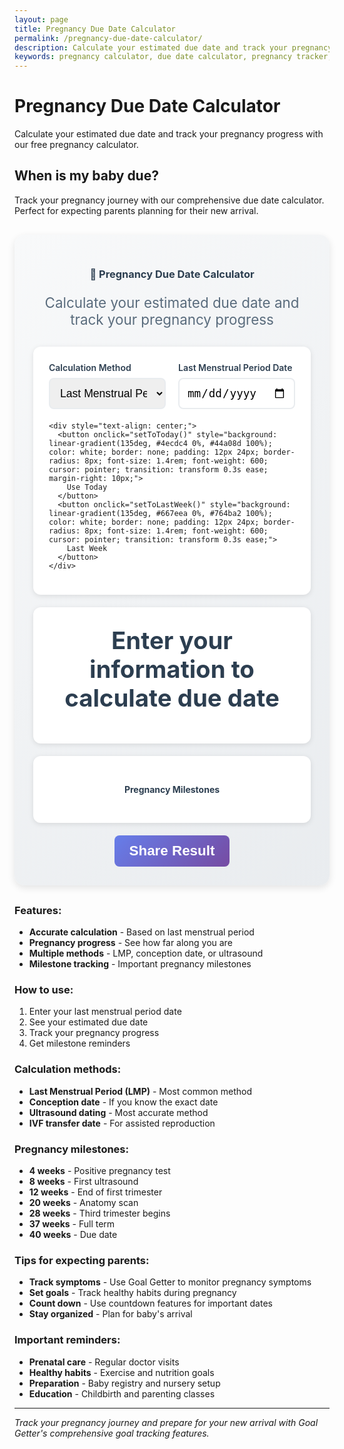 ```yaml
---
layout: page
title: Pregnancy Due Date Calculator
permalink: /pregnancy-due-date-calculator/
description: Calculate your estimated due date and track your pregnancy progress with our free pregnancy calculator.
keywords: pregnancy calculator, due date calculator, pregnancy tracker, baby due date, pregnancy progress, expecting parents
---
```


<script type="application/ld+json">
{
  "@context": "https://schema.org",
  "@type": "WebApplication",
  "name": "Pregnancy Due Date Calculator",
  "description": "Calculate your estimated due date and track pregnancy progress",
  "url": "https://goalgetter.app/tools/pregnancy-due-date-calculator/",
  "applicationCategory": "HealthApplication",
  "operatingSystem": "Web Browser",
  "offers": {
    "@type": "Offer",
    "price": "0",
    "priceCurrency": "USD"
  },
  "creator": {
    "@type": "Organization",
    "name": "Goal Getter"
  }
}
</script>

# Pregnancy Due Date Calculator

Calculate your estimated due date and track your pregnancy progress with our free pregnancy calculator.

## When is my baby due?

Track your pregnancy journey with our comprehensive due date calculator. Perfect for expecting parents planning for their new arrival.

<div class="calculator-container" style="background: linear-gradient(135deg, #f8f9fa 0%, #e9ecef 100%); padding: 30px; border-radius: 16px; margin: 30px 0; box-shadow: 0 4px 12px rgba(0,0,0,0.1);">
  <div class="calculator-header" style="text-align: center; margin-bottom: 30px;">
    <h3 style="color: #2c3e50; margin-bottom: 10px;">🤱 Pregnancy Due Date Calculator</h3>
    <p style="color: #5a6c7d; font-size: 1.4rem;">Calculate your estimated due date and track your pregnancy progress</p>
  </div>
  
  <div class="calculator-inputs" style="background: white; padding: 25px; border-radius: 12px; box-shadow: 0 2px 8px rgba(0,0,0,0.1); margin-bottom: 20px;">
    <div style="display: grid; grid-template-columns: 1fr 1fr; gap: 20px; margin-bottom: 20px;">
      <div>
        <label for="calculationMethod" style="display: block; font-weight: 600; color: #2c3e50; margin-bottom: 8px;">Calculation Method</label>
        <select id="calculationMethod" style="width: 100%; padding: 12px; border: 2px solid #e9ecef; border-radius: 8px; font-size: 1.1rem; transition: border-color 0.3s ease;" onchange="updateInputs()">
          <option value="lmp">Last Menstrual Period (LMP)</option>
          <option value="conception">Conception Date</option>
          <option value="ultrasound">Ultrasound Dating</option>
          <option value="ivf">IVF Transfer Date</option>
        </select>
      </div>
      <div>
        <label for="inputDate" style="display: block; font-weight: 600; color: #2c3e50; margin-bottom: 8px;" id="inputDateLabel">Last Menstrual Period Date</label>
        <input type="date" id="inputDate" style="width: 100%; padding: 12px; border: 2px solid #e9ecef; border-radius: 8px; font-size: 1.1rem; transition: border-color 0.3s ease;" onchange="calculateDueDate()">
      </div>
    </div>
    
    <div style="text-align: center;">
      <button onclick="setToToday()" style="background: linear-gradient(135deg, #4ecdc4 0%, #44a08d 100%); color: white; border: none; padding: 12px 24px; border-radius: 8px; font-size: 1.4rem; font-weight: 600; cursor: pointer; transition: transform 0.3s ease; margin-right: 10px;">
        Use Today
      </button>
      <button onclick="setToLastWeek()" style="background: linear-gradient(135deg, #667eea 0%, #764ba2 100%); color: white; border: none; padding: 12px 24px; border-radius: 8px; font-size: 1.4rem; font-weight: 600; cursor: pointer; transition: transform 0.3s ease;">
        Last Week
      </button>
    </div>
  </div>
  
  <div class="result-display" style="text-align: center; padding: 30px; background: white; border-radius: 12px; box-shadow: 0 2px 8px rgba(0,0,0,0.1); margin-bottom: 20px;">
    <div id="dueDateResult" style="font-size: 2.4rem; font-weight: 700; color: #2c3e50; margin-bottom: 20px;">
      Enter your information to calculate due date
    </div>
    <div id="pregnancyDetails" style="display: grid; grid-template-columns: repeat(auto-fit, minmax(150px, 1fr)); gap: 15px;">
      <!-- Pregnancy details will be inserted here -->
    </div>
  </div>
  
  <div class="milestones-display" style="background: white; padding: 25px; border-radius: 12px; box-shadow: 0 2px 8px rgba(0,0,0,0.1); margin-bottom: 20px;">
    <h4 style="color: #2c3e50; margin-bottom: 20px; text-align: center;">Pregnancy Milestones</h4>
    <div id="milestonesList" style="display: grid; grid-template-columns: repeat(auto-fit, minmax(200px, 1fr)); gap: 15px;">
      <!-- Milestones will be inserted here -->
    </div>
  </div>
  
  <div class="calculator-actions" style="text-align: center;">
    <button onclick="shareResult()" style="background: linear-gradient(135deg, #667eea 0%, #764ba2 100%); color: white; border: none; padding: 12px 24px; border-radius: 8px; font-size: 1.4rem; font-weight: 600; cursor: pointer;">
      Share Result
    </button>
  </div>
</div>

<script>
function updateInputs() {
  const method = document.getElementById('calculationMethod').value;
  const label = document.getElementById('inputDateLabel');
  
  switch(method) {
    case 'lmp':
      label.textContent = 'Last Menstrual Period Date';
      break;
    case 'conception':
      label.textContent = 'Conception Date';
      break;
    case 'ultrasound':
      label.textContent = 'Ultrasound Date';
      break;
    case 'ivf':
      label.textContent = 'IVF Transfer Date';
      break;
  }
  
  calculateDueDate();
}

function calculateDueDate() {
  const method = document.getElementById('calculationMethod').value;
  const inputDate = document.getElementById('inputDate').value;
  
  if (!inputDate) {
    document.getElementById('dueDateResult').innerHTML = 'Enter your information to calculate due date';
    document.getElementById('pregnancyDetails').innerHTML = '';
    document.getElementById('milestonesList').innerHTML = '';
    return;
  }
  
  const date = new Date(inputDate);
  let dueDate;
  let weeksPregnant = 0;
  
  switch(method) {
    case 'lmp':
      // Add 280 days (40 weeks) to LMP
      dueDate = new Date(date.getTime() + (280 * 24 * 60 * 60 * 1000));
      weeksPregnant = Math.floor((new Date() - date) / (7 * 24 * 60 * 60 * 1000));
      break;
    case 'conception':
      // Add 266 days (38 weeks) to conception date
      dueDate = new Date(date.getTime() + (266 * 24 * 60 * 60 * 1000));
      weeksPregnant = Math.floor((new Date() - date) / (7 * 24 * 60 * 60 * 1000)) + 2;
      break;
    case 'ultrasound':
      // Add 266 days (38 weeks) to ultrasound date
      dueDate = new Date(date.getTime() + (266 * 24 * 60 * 60 * 1000));
      weeksPregnant = Math.floor((new Date() - date) / (7 * 24 * 60 * 60 * 1000)) + 2;
      break;
    case 'ivf':
      // Add 266 days (38 weeks) to transfer date
      dueDate = new Date(date.getTime() + (266 * 24 * 60 * 60 * 1000));
      weeksPregnant = Math.floor((new Date() - date) / (7 * 24 * 60 * 60 * 1000)) + 2;
      break;
  }
  
  // Ensure weeks pregnant is not negative
  weeksPregnant = Math.max(0, weeksPregnant);
  
  // Calculate days until due date
  const daysUntilDue = Math.ceil((dueDate - new Date()) / (24 * 60 * 60 * 1000));
  
  // Update main result
  const dueDateString = dueDate.toLocaleDateString('en-US', {
    weekday: 'long',
    year: 'numeric',
    month: 'long',
    day: 'numeric'
  });
  
  document.getElementById('dueDateResult').innerHTML = `Due Date: ${dueDateString}`;
  
  // Create pregnancy details
  const details = `
    <div style="background: #f8f9fa; padding: 15px; border-radius: 8px;">
      <div style="font-weight: 600; color: #2c3e50;">Weeks Pregnant</div>
      <div style="font-size: 2rem; font-weight: 700; color: #4ecdc4;">${weeksPregnant}</div>
    </div>
    <div style="background: #f8f9fa; padding: 15px; border-radius: 8px;">
      <div style="font-weight: 600; color: #2c3e50;">Days Until Due</div>
      <div style="font-size: 2rem; font-weight: 700; color: #667eea;">${daysUntilDue}</div>
    </div>
    <div style="background: #f8f9fa; padding: 15px; border-radius: 8px;">
      <div style="font-weight: 600; color: #2c3e50;">Trimester</div>
      <div style="font-size: 2rem; font-weight: 700; color: #4ecdc4;">${getTrimester(weeksPregnant)}</div>
    </div>
    <div style="background: #f8f9fa; padding: 15px; border-radius: 8px;">
      <div style="font-weight: 600; color: #2c3e50;">Progress</div>
      <div style="font-size: 2rem; font-weight: 700; color: #667eea;">${Math.min(100, Math.round((weeksPregnant / 40) * 100))}%</div>
    </div>
  `;
  
  document.getElementById('pregnancyDetails').innerHTML = details;
  
  // Create milestones
  createMilestones(weeksPregnant, dueDate);
}

function getTrimester(weeks) {
  if (weeks < 13) return '1st';
  if (weeks < 27) return '2nd';
  if (weeks < 40) return '3rd';
  return 'Full Term';
}

function createMilestones(weeksPregnant, dueDate) {
  const milestones = [
    { week: 4, title: 'Positive Pregnancy Test', description: 'First pregnancy test positive' },
    { week: 8, title: 'First Ultrasound', description: 'Dating scan and heartbeat' },
    { week: 12, title: 'End of First Trimester', description: 'Risk of miscarriage decreases' },
    { week: 16, title: 'Gender Reveal', description: 'Possible to determine baby\'s sex' },
    { week: 20, title: 'Anatomy Scan', description: 'Detailed ultrasound examination' },
    { week: 24, title: 'Viability Milestone', description: 'Baby can survive outside womb' },
    { week: 28, title: 'Third Trimester', description: 'Final trimester begins' },
    { week: 32, title: 'Baby Positioning', description: 'Baby may turn head down' },
    { week: 37, title: 'Full Term', description: 'Baby is considered full term' },
    { week: 40, title: 'Due Date', description: 'Expected delivery date' }
  ];
  
  let milestonesHTML = '';
  
  milestones.forEach(milestone => {
    const isPassed = weeksPregnant >= milestone.week;
    const isCurrent = weeksPregnant === milestone.week;
    const isUpcoming = weeksPregnant < milestone.week && weeksPregnant >= milestone.week - 2;
    
    let statusClass = '';
    let statusIcon = '';
    
    if (isPassed) {
      statusClass = 'background: #d4edda; border-left: 4px solid #28a745;';
      statusIcon = '✅';
    } else if (isCurrent) {
      statusClass = 'background: #fff3cd; border-left: 4px solid #ffc107;';
      statusIcon = '🎯';
    } else if (isUpcoming) {
      statusClass = 'background: #e2e3e5; border-left: 4px solid #6c757d;';
      statusIcon = '⏳';
    } else {
      statusClass = 'background: #f8f9fa; border-left: 4px solid #e9ecef;';
      statusIcon = '📅';
    }
    
    milestonesHTML += `
      <div style="${statusClass} padding: 15px; border-radius: 8px; margin-bottom: 10px;">
        <div style="display: flex; align-items: center; margin-bottom: 8px;">
          <span style="font-size: 1.2rem; margin-right: 8px;">${statusIcon}</span>
          <strong style="color: #2c3e50;">Week ${milestone.week}</strong>
        </div>
        <div style="font-weight: 600; color: #2c3e50; margin-bottom: 4px;">${milestone.title}</div>
        <div style="color: #6c757d; font-size: 0.9rem;">${milestone.description}</div>
      </div>
    `;
  });
  
  document.getElementById('milestonesList').innerHTML = milestonesHTML;
}

function setToToday() {
  const today = new Date().toISOString().split('T')[0];
  document.getElementById('inputDate').value = today;
  calculateDueDate();
}

function setToLastWeek() {
  const lastWeek = new Date();
  lastWeek.setDate(lastWeek.getDate() - 7);
  const lastWeekString = lastWeek.toISOString().split('T')[0];
  document.getElementById('inputDate').value = lastWeekString;
  calculateDueDate();
}

function shareResult() {
  const inputDate = document.getElementById('inputDate').value;
  const method = document.getElementById('calculationMethod').value;
  
  if (!inputDate) {
    alert('Please enter your information first');
    return;
  }
  
  const date = new Date(inputDate);
  let dueDate;
  
  switch(method) {
    case 'lmp':
      dueDate = new Date(date.getTime() + (280 * 24 * 60 * 60 * 1000));
      break;
    default:
      dueDate = new Date(date.getTime() + (266 * 24 * 60 * 60 * 1000));
      break;
  }
  
  const dueDateString = dueDate.toLocaleDateString();
  const weeksPregnant = Math.max(0, Math.floor((new Date() - date) / (7 * 24 * 60 * 60 * 1000)) + (method === 'lmp' ? 0 : 2));
  
  const shareText = `I'm ${weeksPregnant} weeks pregnant and my due date is ${dueDateString}! Track your pregnancy: ${window.location.href}`;
  
  if (navigator.share) {
    navigator.share({
      title: 'Pregnancy Due Date Calculator',
      text: shareText,
      url: window.location.href
    });
  } else {
    navigator.clipboard.writeText(shareText).then(() => {
      alert('Result copied to clipboard!');
    });
  }
}

// Initialize
document.addEventListener('DOMContentLoaded', function() {
  updateInputs();
});
</script>

### Features:
- **Accurate calculation** - Based on last menstrual period
- **Pregnancy progress** - See how far along you are
- **Multiple methods** - LMP, conception date, or ultrasound
- **Milestone tracking** - Important pregnancy milestones

### How to use:
1. Enter your last menstrual period date
2. See your estimated due date
3. Track your pregnancy progress
4. Get milestone reminders

### Calculation methods:
- **Last Menstrual Period (LMP)** - Most common method
- **Conception date** - If you know the exact date
- **Ultrasound dating** - Most accurate method
- **IVF transfer date** - For assisted reproduction

### Pregnancy milestones:
- **4 weeks** - Positive pregnancy test
- **8 weeks** - First ultrasound
- **12 weeks** - End of first trimester
- **20 weeks** - Anatomy scan
- **28 weeks** - Third trimester begins
- **37 weeks** - Full term
- **40 weeks** - Due date

### Tips for expecting parents:
- **Track symptoms** - Use Goal Getter to monitor pregnancy symptoms
- **Set goals** - Track healthy habits during pregnancy
- **Count down** - Use countdown features for important dates
- **Stay organized** - Plan for baby's arrival

### Important reminders:
- **Prenatal care** - Regular doctor visits
- **Healthy habits** - Exercise and nutrition goals
- **Preparation** - Baby registry and nursery setup
- **Education** - Childbirth and parenting classes

---

*Track your pregnancy journey and prepare for your new arrival with Goal Getter's comprehensive goal tracking features.*
